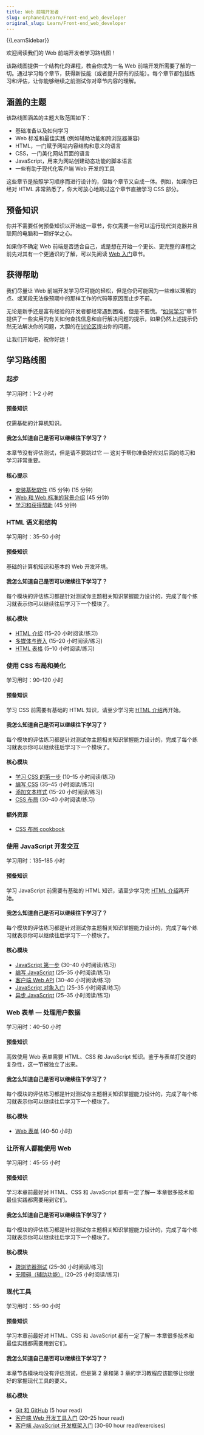 ```yaml
---
title: Web 前端开发者
slug: orphaned/Learn/Front-end_web_developer
original_slug: Learn/Front-end_web_developer
---
```


{{LearnSidebar}}

欢迎阅读我们的 Web 前端开发者学习路线图！

该路线图提供一个结构化的课程，教会你成为一名 Web 前端开发所需要了解的一切。通过学习每个章节，获得新技能（或者提升原有的技能）。每个章节都包括练习和评估，让你能够继续之前测试你对章节内容的理解。

## 涵盖的主题

该路线图涵盖的主题大致范围如下：

- 基础准备以及如何学习
- Web 标准和最佳实践 (例如辅助功能和跨浏览器兼容)
- HTML，一门赋予网站内容结构和意义的语言
- CSS，一门美化网站页面的语言
- JavaScript，用来为网站创建动态功能的脚本语言
- 一些有助于现代化客户端 Web 开发的工具

这些章节是按照学习顺序而进行设计的，但每个章节又自成一体。例如，如果你已经对 HTML 非常熟悉了，你大可放心地跳过这个章节直接学习 CSS 部分。

## 预备知识

你并不需要任何预备知识以开始这一章节，你仅需要一台可以运行现代浏览器并且联网的电脑和一颗好学之心。

如果你不确定 Web 前端是否适合自己，或是想在开始一个更长、更完整的课程之前先对其有一个更通识的了解，可以先阅读 [Web 入门](/zh-CN/docs/Learn/Getting_started_with_the_web)章节。

## 获得帮助

我们尽量让 Web 前端开发学习尽可能的轻松，但是你仍可能因为一些难以理解的点、或某段无法像预期中的那样工作的代码等原因而止步不前。

无论是新手还是富有经验的开发者都经常遇到困难，但是不要慌。“[如何学习](/zh-CN/docs/Learn/Learning_and_getting_help)”章节提供了一些实用的有关如何查找信息和自行解决问题的提示，如果仍然上述提示仍然无法解决你的问题，大胆的在[讨论区](https://discourse.mozilla.org/c/mdn/learn/250)提出你的问题。

让我们开始吧，祝你好运！

## 学习路线图

### 起步

学习用时：1–2 小时

#### 预备知识

仅需基础的计算机知识。

#### 我怎么知道自己是否可以继续往下学习了？

本章节没有评估测试，但是请不要跳过它 — 这对于帮你准备好应对后面的练习和学习非常重要。

#### 核心提示

- [安装基础软件](/zh-CN/docs/Learn/Getting_started_with_the_web/Installing_basic_software) (15 分钟) (15 分钟)
- [Web 和 Web 标准的背景介绍](/zh-CN/docs/Learn/Getting_started_with_the_web/The_web_and_web_standards) (45 分钟)
- [学习和获得帮助](/zh-CN/docs/Learn/Learning_and_getting_help) (45 分钟)

### HTML 语义和结构

学习用时：35–50 小时

#### 预备知识

基础的计算机知识和基本的 Web 开发环境。

#### 我怎么知道自己是否可以继续往下学习了？

每个模块的评估练习都是针对测试你主题相关知识掌握能力设计的，完成了每个练习就表示你可以继续往后学习下一个模块了。

#### 核心模块

- [HTML 介绍](/zh-CN/docs/Learn/HTML/Introduction_to_HTML) (15–20 小时阅读/练习)
- [多媒体与嵌入](/zh-CN/docs/Learn/HTML/Multimedia_and_embedding) (15–20 小时阅读/练习)
- [HTML 表格](/zh-CN/docs/Learn/HTML/Tables) (5–10 小时阅读/练习)

### 使用 CSS 布局和美化

学习用时：90–120 小时

#### 预备知识

学习 CSS 前需要有基础的 HTML 知识，请至少学习完 [HTML 介绍](/zh-CN/docs/Learn/HTML/Introduction_to_HTML)再开始。

#### 我怎么知道自己是否可以继续往下学习了？

每个模块的评估练习都是针对测试你主题相关知识掌握能力设计的，完成了每个练习就表示你可以继续往后学习下一个模块了。

#### 核心模块

- [学习 CSS 的第一步](/zh-CN/docs/Learn/CSS/First_steps) (10–15 小时阅读/练习)
- [编写 CSS](/zh-CN/docs/Learn/CSS/Building_blocks) (35–45 小时阅读/练习)
- [添加文本样式](/zh-CN/docs/Learn/CSS/styling_text) (15–20 小时阅读/练习)
- [CSS 布局](/zh-CN/docs/Learn/CSS/CSS_layout) (30–40 小时阅读/练习)

#### 额外资源

- [CSS 布局 cookbook](/zh-CN/docs/Web/CSS/Layout_cookbook)

### 使用 JavaScript 开发交互

学习用时：135–185 小时

#### 预备知识

学习 JavaScript 前需要有基础的 HTML 知识，请至少学习完 [HTML 介绍](/zh-CN/docs/Learn/HTML/Introduction_to_HTML)再开始。

#### 我怎么知道自己是否可以继续往下学习了？

每个模块的评估练习都是针对测试你主题相关知识掌握能力设计的，完成了每个练习就表示你可以继续往后学习下一个模块了。

#### 核心模块

- [JavaScript 第一步](/zh-CN/docs/Learn/JavaScript/First_steps) (30–40 小时阅读/练习)
- [编写 JavaScript](/zh-CN/docs/learn/JavaScript/Building_blocks) (25–35 小时阅读/练习)
- [客户端 Web API](/zh-CN/docs/Learn/JavaScript/Client-side_web_APIs) (30–40 小时阅读/练习)
- [JavaScript 对象入门](/zh-CN/docs/Learn/JavaScript/Objects) (25–35 小时阅读/练习)
- [异步 JavaScript](/zh-CN/docs/learn/JavaScript/%E5%BC%82%E6%AD%A5) (25–35 小时阅读/练习)

### Web 表单 — 处理用户数据

学习用时：40–50 小时

#### 预备知识

高效使用 Web 表单需要 HTML、CSS 和 JavaScript 知识。鉴于与表单打交道的复杂性，这一节被独立了出来。

#### 我怎么知道自己是否可以继续往下学习了？

每个模块的评估练习都是针对测试你主题相关知识掌握能力设计的，完成了每个练习就表示你可以继续往后学习下一个模块了。

#### 核心模块

- [Web 表单](/zh-CN/docs/Learn/HTML/Forms) (40–50 小时)

### 让所有人都能使用 Web

学习用时：45-55 小时

#### 预备知识

学习本章前最好对 HTML、CSS 和 JavaScript 都有一定了解— 本章很多技术和最佳实践都需要用到它们。

#### 我怎么知道自己是否可以继续往下学习了？

每个模块的评估练习都是针对测试你主题相关知识掌握能力设计的，完成了每个练习就表示你可以继续往后学习下一个模块了。

#### 核心模块

- [跨浏览器测试](/zh-CN/docs/Learn/Tools_and_testing/Cross_browser_testing) (25–30 小时阅读/练习)
- [无障碍（辅助功能）](/zh-CN/docs/learn/Accessibility) (20–25 小时阅读/练习)

### 现代工具

学习用时：55–90 小时

#### 预备知识

学习本章前最好对 HTML、CSS 和 JavaScript 都有一定了解— 本章很多技术和最佳实践都需要用到它们。

#### 我怎么知道自己是否可以继续往下学习了？

本章节各模块均没有评估测试，但是第 2 章和第 3 章的学习教程应该能够让你很好的掌握现代工具的要义。

#### 核心模块

- [Git 和 GitHub](/zh-CN/docs/Learn/Tools_and_testing/GitHub) (5 hour read)
- [客户端 Web 开发工具入门](/zh-CN/docs/Learn/Tools_and_testing/Understanding_client-side_tools) (20–25 hour read)
- [客户端 JavaScript 开发框架入门](/zh-CN/docs/Learn/Tools_and_testing/Client-side_JavaScript_frameworks) (30-60 hour read/exercises)
